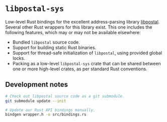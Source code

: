 # `libpostal-sys`

Low-level Rust bindings for the excellent address-parsing library [libpostal](https://github.com/openvenues/libpostal). Several other Rust wrappers for this library exist. This one includes the following features, which may or may not be available elsewhere:

- Bundled `libpostal` source code.
- Support for building static Rust binaries.
- Support for thread-safe initialization of `libpostal`, using provided global locks.
- Packing as a low-level `libpostal-sys` crate that can be shared between one or more high-level crates, as per standard Rust conventions.

## Development notes

```sh
# Check out libpostal source code as a git submodule.
git submodule update --init

# Update our Rust API bindings manually.
bindgen wrapper.h -o src/bindings.rs
```
